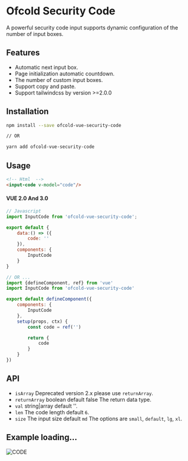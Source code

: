 # Ofcold Security Code
A powerful security code input supports dynamic configuration of the number of input boxes.

## Features
- Automatic next input box.
- Page initialization automatic countdown.
- The number of custom input boxes.
- Support copy and paste.
- Support tailwindcss by version >=2.0.0

## Installation

```bash
npm install --save ofcold-vue-security-code

// OR

yarn add ofcold-vue-security-code
```

## Usage

```html
<!-- Html  -->
<input-code v-model="code"/>
```


#### VUE 2.0 And 3.0
```javascript
// Javascript
import InputCode from 'ofcold-vue-security-code';

export default {
	data:() => ({
		code: ''
	}),
	components: {
		InputCode
	}
}

// OR ...
import {defineComponent, ref} from 'vue'
import InputCode from 'ofcold-vue-security-code'

export default defineComponent({
	components: {
		InputCode
	},
	setup(props, ctx) {
		const code = ref('')

		return {
			code
		}
	}
})
```

## API
- `isArray` Deprecated version 2.x please use `returnArray`.
- `returnArray` boolean default false The return data type.
- `val` string|array default ''.
- `len` The code length default `6`.
- `size` The input size default `md` The options are `small`, `default`, `lg`, `xl`.

## Example loading...

![CODE](https://github.com/ofcold/security-code/blob/master/sms.gif?sanitize=true)
